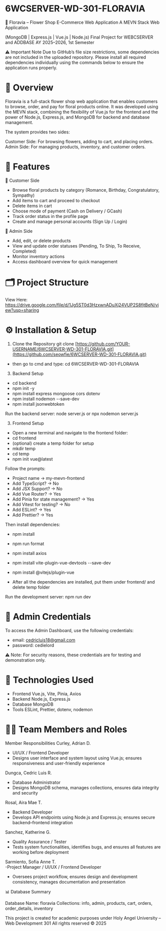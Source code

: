 # 6WCSERVER-WD-301-FLORAVIA
🌸 Floravia – Flower Shop E-Commerce Web Application
A MEVN Stack Web Application

(MongoDB | Express.js | Vue.js | Node.js)
Final Project for WEBCSERVER and ADDBASE
AY 2025–2026, 1st Semester

⚠️ Important Note
Due to GitHub’s file size restrictions, some dependencies are not included in the uploaded repository.
Please install all required dependencies individually using the commands below to ensure the application runs properly.

# 📖 Overview
Floravia is a full-stack flower shop web application that enables customers to browse, order, and pay for floral products online.
It was developed using the MEVN stack, combining the flexibility of Vue.js for the frontend and the power of Node.js, Express.js, and MongoDB for backend and database management.

The system provides two sides:

Customer Side: For browsing flowers, adding to cart, and placing orders.
Admin Side: For managing products, inventory, and customer orders.

# 🧩 Features
🌼 Customer Side
- Browse floral products by category (Romance, Birthday, Congratulatory, Sympathy)
- Add items to cart and proceed to checkout
- Delete items in cart
- Choose mode of payment (Cash on Delivery / GCash)
- Track order status in the profile page
- Create and manage personal accounts (Sign Up / Login)

🌿 Admin Side
- Add, edit, or delete products
- View and update order statuses (Pending, To Ship, To Receive, Completed)
- Monitor inventory actions
- Access dashboard overview for quick management

# 🗂️ Project Structure
View Here: https://drive.google.com/file/d/1Jg5ST0d3HzxwnADuXj24VUP2S8fjtBeN/view?usp=sharing

# ⚙️ Installation & Setup
1. Clone the Repository
git clone [https://github.com/YOUR-USERNAME/6WCSERVER-WD-301-FLORAVIA.git](https://github.com/seowfie/6WCSERVER-WD-301-FLORAVIA.git)
- then go to cmd and type: cd 6WCSERVER-WD-301-FLORAVIA

3. Backend Setup
- cd backend
- npm init -y
- npm install express mongoose cors dotenv
- npm install nodemon --save-dev
- npm install jsonwebtoken


Run the backend server:
node server.js
or
npx nodemon server.js

3. Frontend Setup
- Open a new terminal and navigate to the frontend folder:
-   cd frontend
-   (optional) create a temp folder for setup
-   mkdir temp
-   cd temp
-   npm init vue@latest


Follow the prompts:
- Project name → my-mevn-frontend
- Add TypeScript? → No
- Add JSX Support? → No
- Add Vue Router? → Yes
- Add Pinia for state management? → Yes
- Add Vitest for testing? → No
- Add ESLint? → Yes
- Add Prettier? → Yes

Then install dependencies:
- npm install
- npm run format
- npm install axios
- npm install vite-plugin-vue-devtools --save-dev
- npm install @vitejs/plugin-vue

- After all the dependencies are installed, put them under frontend/ and delete temp folder

Run the development server:
npm run dev

# 👤 Admin Credentials
To access the Admin Dashboard, use the following credentials:
- email: cedricluis18@gmail.com
- password: cedielord

⚠️ Note: For security reasons, these credentials are for testing and demonstration only.

# 🧠 Technologies Used
- Frontend	Vue.js, Vite, Pinia, Axios
- Backend	Node.js, Express.js
- Database	MongoDB
- Tools	ESLint, Prettier, dotenv, nodemon

# 👩‍💻 Team Members and Roles
Member	Responsibilities
Curley, Adrian D.	
- UI/UX / Frontend Developer
- Designs user interface and system layout using Vue.js; ensures responsiveness and user-friendly experience

Dungca, Cedric Luis R.	
- Database Administrator
- Designs MongoDB schema, manages collections, ensures data integrity and security

Rosal, Aira Mae T.	
- Backend Developer
- Develops API endpoints using Node.js and Express.js; ensures secure backend–frontend integration

Sanchez, Katherine G.	
- Quality Assurance / Tester
- Tests system functionalities, identifies bugs, and ensures all features are working before deployment
  
Sarmiento, Sofia Anne T.	
-Project Manager / UI/UX / Frontend Developer	
- Oversees project workflow, ensures design and development consistency, manages documentation and presentation


📊 Database Summary

Database Name: floravia
Collections: info, admin, products, cart, orders, order_details, inventory



This project is created for academic purposes under
Holy Angel University – Web Development 301
All rights reserved © 2025
